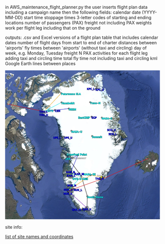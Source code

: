 in AWS_maintenance_flight_planner.py the user inserts flight plan data including a campaign name then the following fields:
	calendar date (YYYY-MM-DD)
	start time
	stoppage times
	3-letter codes of starting and ending locations
	number of passengers (PAX)
	freight not including PAX weights
	work per flight leg including that on the ground

outputs:
    .csv and Excel versions of a flight plan table that includes
    	calendar dates
    	number of flight days from start to end of charter
    	distances between 'airports'
    	fly times between 'airports' (without taxi and circling)
    	day of week, e.g. Monday, Tuesday
    	freight
    	N PAX
    	activities for each flight leg
    	adding taxi and circling time
    	total fly time not including taxi and circling
    kml Google Earth lines between places

![](images/example_map.jpg)

site info:

[list of site names and coordinates](planning_info/all_sites.csv)